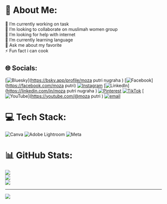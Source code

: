 # 💫 About Me:
🔭 I’m currently working on task <br>👯 I’m looking to collaborate on muslimah women group<br>🤝 I’m looking for help with internet<br>🌱 I’m currently learning language<br>💬 Ask me about my favorite<br>⚡ Fun fact i can cook


## 🌐 Socials:
[![Bluesky](https://img.shields.io/badge/bluesky-0285FF?style=for-the-badge&logo=bluesky&logoColor=%23FFFFFF)](https://bsky.app/profile/moza putri nugraha ) [![Facebook](https://img.shields.io/badge/Facebook-%231877F2.svg?logo=Facebook&logoColor=white)](https://facebook.com/moza putri) [![Instagram](https://img.shields.io/badge/Instagram-%23E4405F.svg?logo=Instagram&logoColor=white)](https://instagram.com/mozzzz13) [![LinkedIn](https://img.shields.io/badge/LinkedIn-%230077B5.svg?logo=linkedin&logoColor=white)](https://linkedin.com/in/moza putri nugraha ) [![Pinterest](https://img.shields.io/badge/Pinterest-%23E60023.svg?logo=Pinterest&logoColor=white)](https://pinterest.com/putrimoza) [![TikTok](https://img.shields.io/badge/TikTok-%23000000.svg?logo=TikTok&logoColor=white)](https://tiktok.com/@m) [![YouTube](https://img.shields.io/badge/YouTube-%23FF0000.svg?logo=YouTube&logoColor=white)](https://youtube.com/@moza putri ) [![email](https://img.shields.io/badge/Email-D14836?logo=gmail&logoColor=white)](mailto:putrimoza51@gmail.com) 

# 💻 Tech Stack:
![Canva](https://img.shields.io/badge/Canva-%2300C4CC.svg?style=for-the-badge&logo=Canva&logoColor=white) ![Adobe Lightroom](https://img.shields.io/badge/Adobe%20Lightroom-31A8FF.svg?style=for-the-badge&logo=Adobe%20Lightroom&logoColor=white) ![Meta](https://img.shields.io/badge/Meta-%230467DF.svg?style=for-the-badge&logo=Meta&logoColor=white)
# 📊 GitHub Stats:
![](https://github-readme-stats.vercel.app/api?username=Mozaputri13&theme=dark&hide_border=false&include_all_commits=false&count_private=false)<br/>
![](https://nirzak-streak-stats.vercel.app/?user=Mozaputri13&theme=dark&hide_border=false)<br/>
![](https://github-readme-stats.vercel.app/api/top-langs/?username=Mozaputri13&theme=dark&hide_border=false&include_all_commits=false&count_private=false&layout=compact)

---
[![](https://visitcount.itsvg.in/api?id=Mozaputri13&icon=0&color=0)](https://visitcount.itsvg.in)

<!-- Proudly created with GPRM ( https://gprm.itsvg.in ) -->
